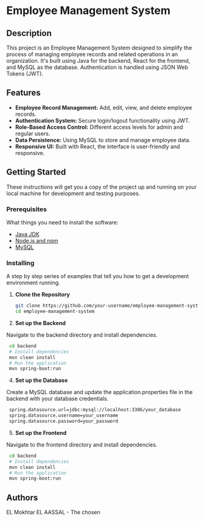 # Employee Management System

## Description

This project is an Employee Management System designed to simplify the process of managing employee records and related operations in an organization. It's built using Java for the backend, React for the frontend, and MySQL as the database. Authentication is handled using JSON Web Tokens (JWT).

## Features

- **Employee Record Management:** Add, edit, view, and delete employee records.
- **Authentication System:** Secure login/logout functionality using JWT.
- **Role-Based Access Control:** Different access levels for admin and regular users.
- **Data Persistence:** Using MySQL to store and manage employee data.
- **Responsive UI:** Built with React, the interface is user-friendly and responsive.

## Getting Started

These instructions will get you a copy of the project up and running on your local machine for development and testing purposes.

### Prerequisites

What things you need to install the software:

- [Java JDK](https://www.oracle.com/java/technologies/javase-jdk11-downloads.html)
- [Node.js and npm](https://nodejs.org/en/)
- [MySQL](https://www.mysql.com/)

### Installing

A step by step series of examples that tell you how to get a development environment running.

1. **Clone the Repository**

   ```bash
   git clone https://github.com/your-username/employee-management-system.git
   cd employee-management-system
    ```

2. **Set up the Backend**

Navigate to the backend directory and install dependencies.

   ```bash
    cd backend
    # Install dependencies
    mvn clean install
    # Run the application
    mvn spring-boot:run
   ```
   
4. **Set up the Database**

Create a MySQL database and update the application.properties file in the backend with your database credentials.

   ```bash
    spring.datasource.url=jdbc:mysql://localhost:3306/your_database
    spring.datasource.username=your_username
    spring.datasource.password=your_password
   ```
5. **Set up the Frontend**

Navigate to the frontend directory and install dependencies.

   ```bash
    cd backend
    # Install dependencies
    mvn clean install
    # Run the application
    mvn spring-boot:run
   ```

## Authors
EL Mokhtar EL AASSAL - The chosen
